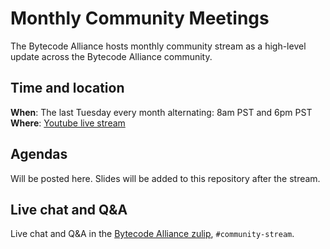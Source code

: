 # Monthly Community Meetings

The Bytecode Alliance hosts monthly community stream as a
high-level update across the Bytecode Alliance community.

## Time and location

**When**: The last Tuesday every month alternating: 8am PST and 6pm PST
**Where**: [Youtube live stream](https://www.youtube.com/@bytecodealliance/streams)

## Agendas

Will be posted here. Slides will be added to this repository after the stream.

## Live chat and Q&A

Live chat and Q&A in the [Bytecode Alliance zulip](https://bytecodealliance.zulipchat.com/#), `#community-stream`.
